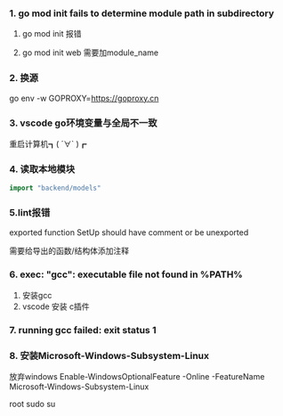 ### 1. go mod init fails to determine module path in subdirectory
1. go mod init 报错

2. go mod init web 需要加module_name


### 2. 换源
go env -w GOPROXY=https://goproxy.cn

### 3. vscode go环境变量与全局不一致
重启计算机┓( ´∀` )┏

### 4. 读取本地模块
```go
import "backend/models"
```

### 5.lint报错
exported function SetUp should have comment or be unexported

需要给导出的函数/结构体添加注释

### 6. exec: "gcc": executable file not found in %PATH%
1. 安装gcc
2. vscode 安装 c插件

### 7. running gcc failed: exit status 1


### 8. 安装Microsoft-Windows-Subsystem-Linux
放弃windows
Enable-WindowsOptionalFeature -Online -FeatureName Microsoft-Windows-Subsystem-Linux

root sudo su